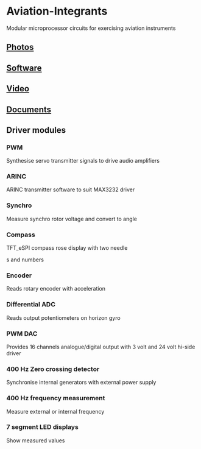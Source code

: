 # Aviation-Integrants
Modular microprocessor circuits for exercising aviation instruments


## [Photos](./images)

## [Software](./software)

## [Video](https://youtube.com/shorts/Rt51kpNWBBE)

## [Documents](./documents)

## Driver modules

### PWM

Synthesise servo transmitter signals to drive audio amplifiers

### ARINC

ARINC transmitter software to suit MAX3232 driver

### Synchro

Measure synchro rotor voltage and convert to angle

### Compass

TFT_eSPI compass rose display with two needle

s and numbers

### Encoder

Reads rotary encoder with acceleration

### Differential ADC

Reads output potentiometers on horizon gyro

### PWM DAC

Provides 16 channels analogue/digital output with 3 volt and 24 volt hi-side driver

### 400 Hz Zero crossing detector

Synchronise internal generators with external power supply

### 400 Hz frequency measurement

Measure external or internal frequency

### 7 segment LED displays

Show measured values




